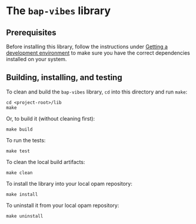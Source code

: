 # The `bap-vibes` library

## Prerequisites

Before installing this library, follow the instructions under
[Getting a development environment](../README.md#getting-a-development-environment)
to make sure you have the correct dependencies installed on your system.


## Building, installing, and testing

To clean and build the `bap-vibes` library, `cd` into this directory
and run `make`:

    cd <project-root>/lib
    make

Or, to build it (without cleaning first):

    make build

To run the tests:

    make test

To clean the local build artifacts:

    make clean

To install the library into your local opam repository:

    make install

To uninstall it from your local opam repository:

    make uninstall


